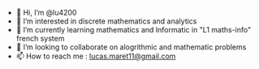 - 👋 Hi, I’m @lu4200
- 👀 I’m interested in discrete mathematics and analytics
- 🌱 I’m currently learning mathematics and Informatic in "L1 maths-info" french system
- 💞️ I’m looking to collaborate on alogrithmic and mathematic problems
- 📫 How to reach me : lucas.maret11@gmail.com

<!---
lu4200/lu4200 is a ✨ special ✨ repository because its `README.md` (this file) appears on your GitHub profile.
You can click the Preview link to take a look at your changes.
--->
